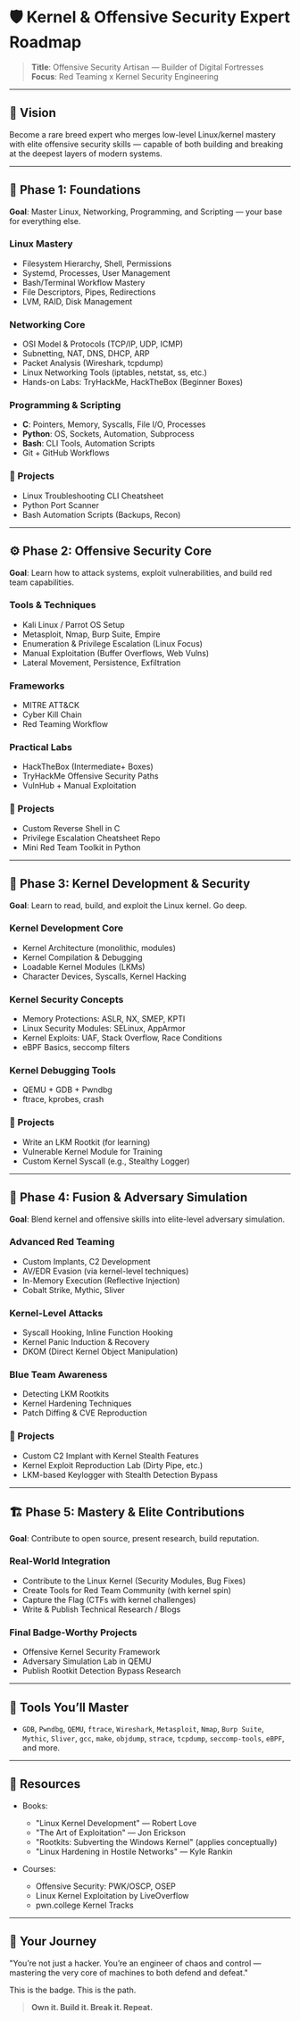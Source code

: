 # 🛡️ Kernel & Offensive Security Expert Roadmap

> **Title**: Offensive Security Artisan — Builder of Digital Fortresses
> **Focus**: Red Teaming x Kernel Security Engineering

---

## 🚀 Vision

Become a rare breed expert who merges low-level Linux/kernel mastery with elite offensive security skills — capable of both building and breaking at the deepest layers of modern systems.

---

## 🧱 Phase 1: Foundations

**Goal**: Master Linux, Networking, Programming, and Scripting — your base for everything else.

### Linux Mastery

* Filesystem Hierarchy, Shell, Permissions
* Systemd, Processes, User Management
* Bash/Terminal Workflow Mastery
* File Descriptors, Pipes, Redirections
* LVM, RAID, Disk Management

### Networking Core

* OSI Model & Protocols (TCP/IP, UDP, ICMP)
* Subnetting, NAT, DNS, DHCP, ARP
* Packet Analysis (Wireshark, tcpdump)
* Linux Networking Tools (iptables, netstat, ss, etc.)
* Hands-on Labs: TryHackMe, HackTheBox (Beginner Boxes)

### Programming & Scripting

* **C**: Pointers, Memory, Syscalls, File I/O, Processes
* **Python**: OS, Sockets, Automation, Subprocess
* **Bash**: CLI Tools, Automation Scripts
* Git + GitHub Workflows

### 🔧 Projects

* Linux Troubleshooting CLI Cheatsheet
* Python Port Scanner
* Bash Automation Scripts (Backups, Recon)

---

## ⚙️ Phase 2: Offensive Security Core

**Goal**: Learn how to attack systems, exploit vulnerabilities, and build red team capabilities.

### Tools & Techniques

* Kali Linux / Parrot OS Setup
* Metasploit, Nmap, Burp Suite, Empire
* Enumeration & Privilege Escalation (Linux Focus)
* Manual Exploitation (Buffer Overflows, Web Vulns)
* Lateral Movement, Persistence, Exfiltration

### Frameworks

* MITRE ATT\&CK
* Cyber Kill Chain
* Red Teaming Workflow

### Practical Labs

* HackTheBox (Intermediate+ Boxes)
* TryHackMe Offensive Security Paths
* VulnHub + Manual Exploitation

### 🔧 Projects

* Custom Reverse Shell in C
* Privilege Escalation Cheatsheet Repo
* Mini Red Team Toolkit in Python

---

## 🔬 Phase 3: Kernel Development & Security

**Goal**: Learn to read, build, and exploit the Linux kernel. Go deep.

### Kernel Development Core

* Kernel Architecture (monolithic, modules)
* Kernel Compilation & Debugging
* Loadable Kernel Modules (LKMs)
* Character Devices, Syscalls, Kernel Hacking

### Kernel Security Concepts

* Memory Protections: ASLR, NX, SMEP, KPTI
* Linux Security Modules: SELinux, AppArmor
* Kernel Exploits: UAF, Stack Overflow, Race Conditions
* eBPF Basics, seccomp filters

### Kernel Debugging Tools

* QEMU + GDB + Pwndbg
* ftrace, kprobes, crash

### 🔧 Projects

* Write an LKM Rootkit (for learning)
* Vulnerable Kernel Module for Training
* Custom Kernel Syscall (e.g., Stealthy Logger)

---

## 🧠 Phase 4: Fusion & Adversary Simulation

**Goal**: Blend kernel and offensive skills into elite-level adversary simulation.

### Advanced Red Teaming

* Custom Implants, C2 Development
* AV/EDR Evasion (via kernel-level techniques)
* In-Memory Execution (Reflective Injection)
* Cobalt Strike, Mythic, Sliver

### Kernel-Level Attacks

* Syscall Hooking, Inline Function Hooking
* Kernel Panic Induction & Recovery
* DKOM (Direct Kernel Object Manipulation)

### Blue Team Awareness

* Detecting LKM Rootkits
* Kernel Hardening Techniques
* Patch Diffing & CVE Reproduction

### 🔧 Projects

* Custom C2 Implant with Kernel Stealth Features
* Kernel Exploit Reproduction Lab (Dirty Pipe, etc.)
* LKM-based Keylogger with Stealth Detection Bypass

---

## 🏗️ Phase 5: Mastery & Elite Contributions

**Goal**: Contribute to open source, present research, build reputation.

### Real-World Integration

* Contribute to the Linux Kernel (Security Modules, Bug Fixes)
* Create Tools for Red Team Community (with kernel spin)
* Capture the Flag (CTFs with kernel challenges)
* Write & Publish Technical Research / Blogs

### Final Badge-Worthy Projects

* Offensive Kernel Security Framework
* Adversary Simulation Lab in QEMU
* Publish Rootkit Detection Bypass Research

---

## 🧭 Tools You’ll Master

* `GDB`, `Pwndbg`, `QEMU`, `ftrace`, `Wireshark`, `Metasploit`, `Nmap`, `Burp Suite`, `Mythic`, `Sliver`, `gcc`, `make`, `objdump`, `strace`, `tcpdump`, `seccomp-tools`, `eBPF`, and more.

---

## 🧠 Resources

* Books:

  * "Linux Kernel Development" — Robert Love
  * "The Art of Exploitation" — Jon Erickson
  * "Rootkits: Subverting the Windows Kernel" (applies conceptually)
  * "Linux Hardening in Hostile Networks" — Kyle Rankin
* Courses:

  * Offensive Security: PWK/OSCP, OSEP
  * Linux Kernel Exploitation by LiveOverflow
  * pwn.college Kernel Tracks

---

## 🏁 Your Journey

"You’re not just a hacker. You’re an engineer of chaos and control — mastering the very core of machines to both defend and defeat."

This is the badge. This is the path.

> **Own it. Build it. Break it. Repeat.**
